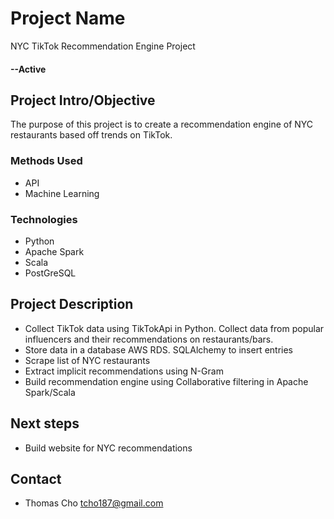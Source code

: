 # Project Name
NYC TikTok Recommendation Engine Project
#### --Active

## Project Intro/Objective
The purpose of this project is to create a recommendation engine of NYC restaurants based off trends on TikTok.

### Methods Used
* API
* Machine Learning

### Technologies
* Python
* Apache Spark
* Scala
* PostGreSQL

## Project Description
* Collect TikTok data using TikTokApi in Python. Collect data from popular influencers and their recommendations on restaurants/bars.
* Store data in a database AWS RDS. SQLAlchemy to insert entries
* Scrape list of NYC restaurants
* Extract implicit recommendations using N-Gram
* Build recommendation engine using Collaborative filtering in Apache Spark/Scala


## Next steps

* Build website for NYC recommendations


## Contact
* Thomas Cho tcho187@gmail.com